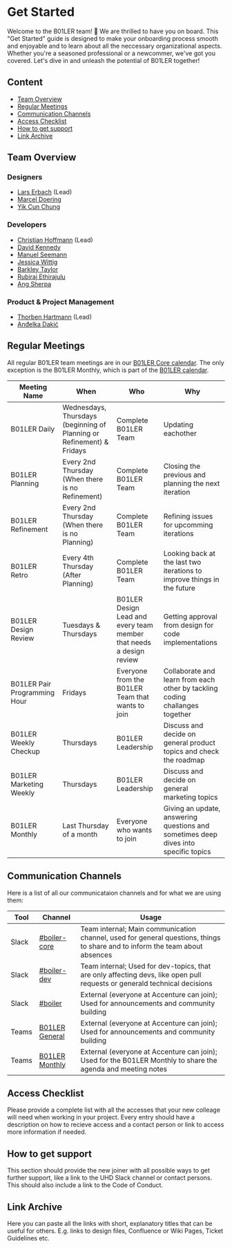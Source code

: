 # Get Started

Welcome to the B01LER team! 👋 We are thrilled to have you on board. This "Get Started" guide is designed to make your onboarding process smooth and enjoyable and to learn about all the neccessary organizational aspects. Whether you're a seasoned professional or a newcommer, we've got you covered. Let's dive in and unleash the potential of B01LER together!

## Content

- [Team Overview](#team-overview)
- [Regular Meetings](#regular-meetings)
- [Communication Channels](#communication-channels)
- [Access Checklist](#access-checklist)
- [How to get support](#how-to-get-support)
- [Link Archive](#link-archive)

## Team Overview

### Designers
- [Lars Erbach](https://github.com/larserbach) (Lead)
- [Marcel Doering](https://github.com/m-nti)
- [Yik Cun Chung](https://github.com/yikcunchung)

### Developers
- [Christian Hoffmann](https://github.com/ChristianHoffmannS2) (Lead)
- [David Kennedy](https://github.com/davidken91)
- [Manuel Seemann](https://github.com/seemann)
- [Jessica Wittig](https://github.com/JpunktWpunkt)
- [Barkley Taylor](https://github.com/bar-tay)
- [Rubiraj Ethirajulu](https://github.com/RubirajAccenture)
- [Ang Sherpa](https://github.com/angsherpa456)

### Product & Project Management    
- [Thorben Hartmann](https://github.com/thrbnhrtmnn) (Lead)
- [Anđelka Dakić](https://github.com/angelicahoyss)     


## Regular Meetings

All regular B01LER team meetings are in our [B01LER Core calendar](https://myemail.accenture.com/calendar/group/accenture.com/boiler-core/view/workweek). The only exception is the B01LER Monthly, which is part of the [B01LER calendar](https://myemail.accenture.com/calendar/group/accenture.com/boiler-ds/view/workweek).

|Meeting Name                 |When                                                                  |Who                                                                   |Why                                                                                 |
|-----------------------------|----------------------------------------------------------------------|----------------------------------------------------------------------|------------------------------------------------------------------------------------|
|B01LER Daily                 |Wednesdays, Thursdays (beginning of Planning or Refinement) & Fridays |Complete B01LER Team                                                  |Updating eachother                                                                  |
|B01LER Planning              |Every 2nd Thursday (When there is no Refinement)                      |Complete B01LER Team                                                  |Closing the previous and planning the next iteration                                |
|B01LER Refinement            |Every 2nd Thursday (When there is no Planning)                        |Complete B01LER Team                                                  |Refining issues for upcomming iterations                                            |
|B01LER Retro                 |Every 4th Thursday (After Planning)                                   |Complete B01LER Team                                                  |Looking back at the last two iterations to improve things in the future             |
|B01LER Design Review         |Tuesdays & Thursdays                                                  |B01LER Design Lead and every team member that needs a design review   |Getting approval from design for code implementations                               |
|B01LER Pair Programming Hour |Fridays                                                               |Everyone from the B01LER Team that wants to join                      |Collaborate and learn from each other by tackling coding challanges together        |
|B01LER Weekly Checkup        |Thursdays                                                             |B01LER Leadership                                                     |Discuss and decide on general product topics and check the roadmap                  |
|B01LER Marketing Weekly      |Thursdays                                                             |B01LER Leadership                                                     |Discuss and decide on general marketing topics                                      |
|B01LER Monthly               |Last Thursday of a month                                              |Everyone who wants to join                                            |Giving an update, answering questions and sometimes deep dives into specific topics |


## Communication Channels

Here is a list of all our communicataion channels and for what we are using them:

|Tool  |Channel                                                                                                                                                                                                                     |Usage                                                                 |
|----- |----------------------------------------------------------------------------------------------------------------------------------------------------------------------------------------------------------------------------|----------------------------------------------------------------------|
|Slack |[#boiler-core](https://song-asg.slack.com/archives/C049ZPXBTKJ)                                                                                                                                                             |Team internal; Main communication channel, used for general questions, things to share and to inform the team about absences |
|Slack |[#boiler-dev](https://song-asg.slack.com/archives/C0629BCDCSK)                                                                                                                                                              |Team internal; Used for dev-topics, that are only affecting devs, like open pull requests or generald technical decisions    |
|Slack |[#boiler](https://song-asg.slack.com/archives/C062PQ9DJTD)                                                                                                                                                                  |External (everyone at Accenture can join); Used for announcements and community building                                     |
|Teams |[B01LER General](https://teams.microsoft.com/l/channel/19%3ABvYMwUq382hbRn7dJyucR3DN4KORS1HjIZl3n5GqE9k1%40thread.tacv2/General?groupId=2d176fa2-6d3a-4c70-a986-d05b5977678f&tenantId=e0793d39-0939-496d-b129-198edd916feb) |External (everyone at Accenture can join); Used for announcements and community building                                     |
|Teams |[B01LER Monthly](https://teams.microsoft.com/l/channel/19%3Aca0a1284d8b34c62b80e983ca3af7934%40thread.tacv2/Monthly%20Session?groupId=2d176fa2-6d3a-4c70-a986-d05b5977678f&tenantId=e0793d39-0939-496d-b129-198edd916feb)   |External (everyone at Accenture can join); Used for the B01LER Monthly to share the agenda and meeting notes                 |           


## Access Checklist

Please provide a complete list with all the accesses that your new colleage will need when working in your project. Every entry should have a description on how to recieve access and a contact person or link to access more information if needed.

## How to get support

This section should provide the new joiner with all possible ways to get further support, like a link to the UHD Slack channel or contact persons. This should also include a link to the Code of Conduct.

## Link Archive

Here you can paste all the links with short, explanatory titles that can be useful for others. E.g. links to design files, Confluence or Wiki Pages, Ticket Guidelines etc.
